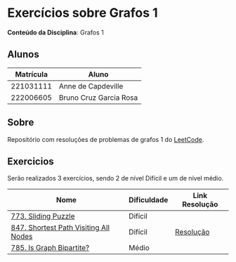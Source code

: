 
# Exercícios sobre Grafos 1

**Conteúdo da Disciplina**: Grafos 1<br>

## Alunos

|Matrícula | Aluno |
| -- | -- |
| 221031111  | Anne de Capdeville |
| 222006605  | Bruno Cruz Garcia Rosa |

## Sobre 
Repositório com resoluções de problemas de grafos 1 do [LeetCode](https://leetcode.com/).

## Exercicios

Serão realizados 3 exercícios, sendo 2 de nível Difícil e um de nível médio.

|Nome | Dificuldade | Link Resolução |
| -- | -- | -- |
|[773. Sliding Puzzle](https://leetcode.com/problems/sliding-puzzle/description) | Difícil |
|[847. Shortest Path Visiting All Nodes](https://leetcode.com/problems/shortest-path-visiting-all-nodes/description) | Difícil | [Resolução](/Resolucoes/questao847.c++) |
|[785. Is Graph Bipartite?](https://leetcode.com/problems/is-graph-bipartite/description/) | Médio | 
